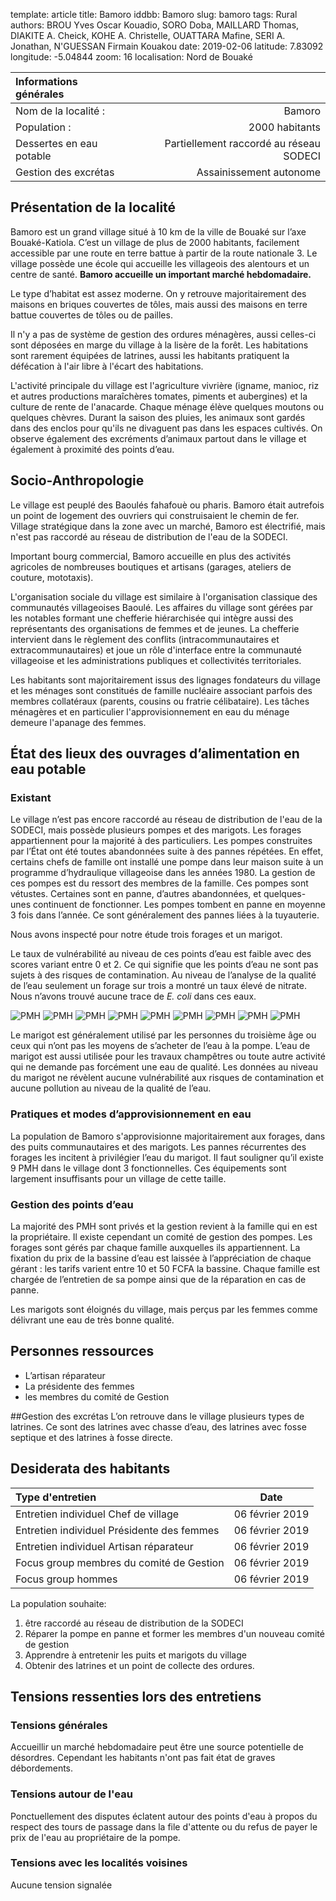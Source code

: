 template: article
title: Bamoro
iddbb: Bamoro
slug: bamoro
tags: Rural
authors: BROU Yves Oscar Kouadio, SORO Doba, MAILLARD Thomas, DIAKITE A. Cheick, KOHE A. Christelle, OUATTARA Mafine, SERI A. Jonathan, N'GUESSAN Firmain Kouakou
date: 2019-02-06
latitude: 7.83092
longitude: -5.04844
zoom: 16
localisation: Nord de Bouaké


|Informations générales||
|:--|--:|
| Nom de la localité : | Bamoro | 
| Population : | 2000 habitants | 
| Dessertes en eau potable | Partiellement raccordé au réseau SODECI | 
| Gestion des excrétas | Assainissement autonome | 


## Présentation de la localité
Bamoro est un grand village situé à 10 km de la ville de Bouaké sur l’axe Bouaké-Katiola. C’est un village de plus de 2000 habitants, facilement accessible par une route en terre battue à partir de la route nationale 3. 
Le village possède une école qui accueille les villageois des alentours et un centre de santé. **Bamoro accueille un important marché hebdomadaire.**

 Le type d’habitat est assez moderne. On y retrouve majoritairement des maisons en briques couvertes de tôles, mais aussi des maisons en terre battue couvertes de tôles ou de pailles.


Il n'y a pas de système de gestion des ordures ménagères, aussi celles-ci sont déposées en marge du village à la lisère de la forêt. Les habitations sont rarement équipées de latrines, aussi les habitants pratiquent la défécation à l'air libre à l'écart des habitations.


L'activité principale du village est l'agriculture vivrière (igname, manioc, riz et autres productions maraîchères tomates, piments et aubergines) et la culture de rente de l'anacarde. Chaque ménage élève quelques moutons ou quelques chèvres. Durant la saison des pluies, les animaux sont gardés dans des enclos pour qu'ils ne divaguent pas dans les espaces cultivés. On observe également des excréments d’animaux partout dans le village et également à proximité des points d’eau.
## Socio-Anthropologie

Le village est peuplé des Baoulés fahafouè ou pharis. Bamoro était autrefois un point de logement des ouvriers qui construisaient le chemin de fer. Village stratégique dans la zone avec un marché, Bamoro est électrifié, mais n'est pas raccordé au réseau de distribution de l'eau de la SODECI. 


Important bourg commercial, Bamoro accueille en plus des activités agricoles de nombreuses boutiques et artisans (garages, ateliers de couture, mototaxis).


L'organisation sociale du village est similaire à l'organisation classique des communautés villageoises Baoulé. Les affaires du village sont gérées par les notables formant une chefferie hiérarchisée qui intègre aussi des représentants des organisations de femmes et de jeunes. La chefferie intervient dans le règlement des conflits (intracommunautaires et extracommunautaires) et joue un rôle d'interface entre la communauté villageoise et les administrations publiques et collectivités territoriales.


Les habitants sont majoritairement issus des lignages fondateurs du village et les ménages sont constitués de famille nucléaire associant parfois des membres collatéraux (parents, cousins ou fratrie célibataire). Les tâches ménagères et en particulier l'approvisionnement en eau du ménage demeure l'apanage des femmes.

## État des lieux des ouvrages d’alimentation en eau potable
### Existant 
Le village n’est pas encore raccordé au réseau de distribution de l'eau de la SODECI, mais possède plusieurs pompes et des marigots. 
Les forages appartiennent pour la majorité à des particuliers. Les pompes construites par l’État ont été toutes abandonnées suite à des pannes répétées. En effet, certains chefs de famille ont installé une pompe dans leur maison suite à un programme d’hydraulique villageoise dans les années 1980. La gestion de ces pompes est du ressort des membres de la famille.  Ces pompes sont vétustes. Certaines sont en panne, d’autres abandonnées, et quelques-unes continuent de fonctionner. Les pompes tombent en panne en moyenne 3 fois dans l’année. Ce sont généralement des pannes liées à la tuyauterie. 


Nous avons inspecté pour notre étude  trois forages et un marigot.


 Le taux de vulnérabilité au niveau de ces points d’eau est faible avec des scores variant entre 0 et 2. Ce qui signifie que les points d’eau ne sont pas sujets à des risques de contamination. 
Au niveau de l’analyse de la qualité de l’eau seulement un forage sur trois a montré un taux élevé de nitrate. Nous n’avons trouvé aucune trace de *E. coli* dans ces eaux.

![PMH](images/bamoro1.jpg "PMH")
![PMH](images/bamoro2.jpg "PMH")
![PMH](images/bamoro3.jpg "PMH")
![PMH](images/bamoro4.jpg "PMH")
![PMH](images/bamoro5.jpg "PMH")
![PMH](images/bamoro6.jpg "PMH")
![PMH](images/bamoro7.jpg "PMH")
![PMH](images/bamoro8.jpg "PMH")
![PMH](images/bamoro9.jpg "PMH")


Le marigot est généralement utilisé par les personnes du troisième âge ou ceux qui n’ont pas les moyens de s’acheter de l’eau à la pompe. L’eau de marigot est aussi utilisée pour les travaux champêtres ou toute autre activité qui ne demande pas forcément une eau de qualité.
Les données au niveau du marigot ne révèlent aucune vulnérabilité aux risques de contamination et aucune pollution au niveau de la qualité de l’eau.



### Pratiques et modes d’approvisionnement en eau
La population de Bamoro s'approvisionne majoritairement aux forages, dans des puits communautaires et des marigots. Les pannes récurrentes des forages les incitent à privilégier l’eau du marigot.  Il faut souligner qu’il existe 9 PMH dans le village dont 3 fonctionnelles. Ces équipements sont largement insuffisants pour un village de cette taille.

### Gestion des points d’eau
La majorité des PMH sont privés et la gestion revient à la famille qui en est la propriétaire. Il existe cependant un comité de gestion des pompes. Les forages sont gérés par chaque famille auxquelles ils appartiennent. La fixation du prix de la bassine d’eau est laissée à l’appréciation de chaque gérant : les tarifs varient entre 10 et 50 FCFA la bassine. Chaque famille est chargée de l’entretien de sa pompe ainsi que de la réparation en cas de panne. 


 Les marigots sont éloignés du village, mais perçus par les femmes comme délivrant une eau de très bonne qualité. 
## Personnes ressources 
* L’artisan réparateur
* La présidente des femmes
* les membres du comité de Gestion

##Gestion des excrétas
L’on retrouve dans le village plusieurs types de latrines. Ce sont des latrines avec chasse d’eau, des latrines avec fosse septique et des latrines à fosse directe.
## Desiderata des habitants

| Type d'entretien | Date | 
 | :-- | :--: | 
Entretien individuel Chef de village |06 février 2019|
Entretien individuel Présidente des femmes|06 février 2019|
Entretien individuel Artisan réparateur|06 février 2019|
Focus group membres du comité de Gestion|06 février 2019|
Focus group hommes |06 février 2019|

La population souhaite:


1. être raccordé au réseau de distribution de la SODECI 
2. Réparer la pompe en panne et former les membres d'un nouveau comité de gestion
3. Apprendre à entretenir les puits et marigots du village
4. Obtenir des latrines et un point de collecte des ordures.

## Tensions ressenties lors des entretiens
 
### Tensions générales
Accueillir un marché hebdomadaire peut être une source potentielle de désordres. Cependant les habitants n'ont pas fait état de graves débordements.

### Tensions autour de l'eau

Ponctuellement des disputes éclatent autour des points d'eau à propos du respect des tours de passage dans la file d'attente ou du refus de payer le prix de l'eau au propriétaire de la pompe.

### Tensions avec les localités voisines
Aucune tension signalée
